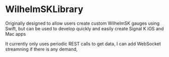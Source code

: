 # WilhelmSKLibrary

Originally designed to allow users create custom WilhelmSK gauges using Swift, but can be used to develop quickly and easily create Signal K iOS and Mac apps 

It currently only uses periodic REST calls to get data, I can add WebSocket streamning if there is any demand,
